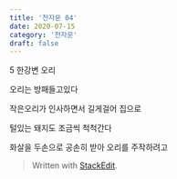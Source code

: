 ```yaml
---
title: '천자문 04'
date: 2020-07-15
category: '천자문'
draft: false
---
```

5 한강변 오리

오리는 방패들고있다

작은오리가 인사하면서 길게걸어 집으로

털있는 돼지도 조금씩 척척간다

  

화살을 두손으로 공손히 받아 오리를 주작하려고


> Written with [StackEdit](https://stackedit.io/).
<!--stackedit_data:
eyJoaXN0b3J5IjpbLTE5ODk0OTMwNjRdfQ==
-->